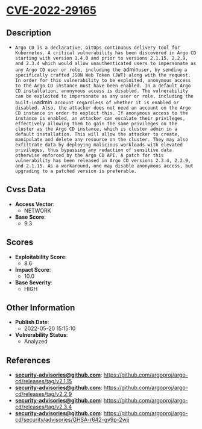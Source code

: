 
# [CVE-2022-29165](https://github.com/argoproj/argo-cd/releases/tag/v2.1.15)

## Description

- `Argo CD is a declarative, GitOps continuous delivery tool for Kubernetes. A critical vulnerability has been discovered in Argo CD starting with version 1.4.0 and prior to versions 2.1.15, 2.2.9, and 2.3.4 which would allow unauthenticated users to impersonate as any Argo CD user or role, including the `admin` user, by sending a specifically crafted JSON Web Token (JWT) along with the request. In order for this vulnerability to be exploited, anonymous access to the Argo CD instance must have been enabled. In a default Argo CD installation, anonymous access is disabled. The vulnerability can be exploited to impersonate as any user or role, including the built-in `admin` account regardless of whether it is enabled or disabled. Also, the attacker does not need an account on the Argo CD instance in order to exploit this. If anonymous access to the instance is enabled, an attacker can escalate their privileges, effectively allowing them to gain the same privileges on the cluster as the Argo CD instance, which is cluster admin in a default installation. This will allow the attacker to create, manipulate and delete any resource on the cluster. They may also exfiltrate data by deploying malicious workloads with elevated privileges, thus bypassing any redaction of sensitive data otherwise enforced by the Argo CD API. A patch for this vulnerability has been released in Argo CD versions 2.3.4, 2.2.9, and 2.1.15. As a workaround, one may disable anonymous access, but upgrading to a patched version is preferable.`

## Cvss Data

- **Access Vector**:
  - NETWORK
- **Base Score**:
  - 9.3

## Scores

- **Exploitability Score**:
  - 8.6
- **Impact Score**:
  - 10.0
- **Base Severity**:
  - HIGH

## Other Information

- **Publish Date**:
  - 2022-05-20 15:15:10
- **Vulnerability Status**:
  - Analyzed

## References

- **security-advisories@github.com**: https://github.com/argoproj/argo-cd/releases/tag/v2.1.15
- **security-advisories@github.com**: https://github.com/argoproj/argo-cd/releases/tag/v2.2.9
- **security-advisories@github.com**: https://github.com/argoproj/argo-cd/releases/tag/v2.3.4
- **security-advisories@github.com**: https://github.com/argoproj/argo-cd/security/advisories/GHSA-r642-gv9p-2wjj
